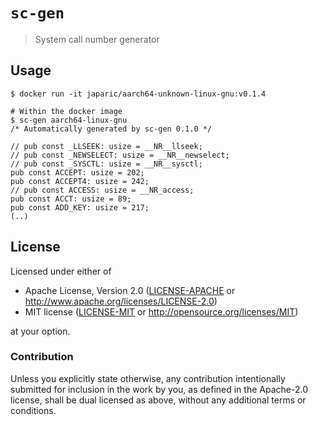 # `sc-gen`

> System call number generator

## Usage

```
$ docker run -it japaric/aarch64-unknown-linux-gnu:v0.1.4

# Within the docker image
$ sc-gen aarch64-linux-gnu
/* Automatically generated by sc-gen 0.1.0 */

// pub const _LLSEEK: usize = __NR__llseek;
// pub const _NEWSELECT: usize = __NR__newselect;
// pub const _SYSCTL: usize = __NR__sysctl;
pub const ACCEPT: usize = 202;
pub const ACCEPT4: usize = 242;
// pub const ACCESS: usize = __NR_access;
pub const ACCT: usize = 89;
pub const ADD_KEY: usize = 217;
(..)
```

## License

Licensed under either of

- Apache License, Version 2.0 ([LICENSE-APACHE](LICENSE-APACHE) or
  http://www.apache.org/licenses/LICENSE-2.0)
- MIT license ([LICENSE-MIT](LICENSE-MIT) or http://opensource.org/licenses/MIT)

at your option.

### Contribution

Unless you explicitly state otherwise, any contribution intentionally submitted
for inclusion in the work by you, as defined in the Apache-2.0 license, shall be
dual licensed as above, without any additional terms or conditions.

